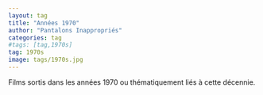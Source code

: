 ```yaml
---
layout: tag
title: "Années 1970"
author: "Pantalons Inappropriés"
categories: tag
#tags: [tag,1970s]
tag: 1970s
image: tags/1970s.jpg
---
```


Films sortis dans les années 1970 ou thématiquement liés à cette décennie.
